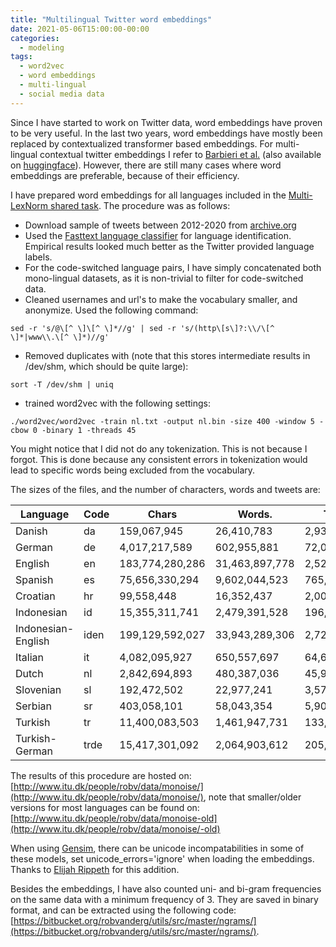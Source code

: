 ```yaml
---
title: "Multilingual Twitter word embeddings"
date: 2021-05-06T15:00:00-00:00
categories:
  - modeling
tags:
  - word2vec
  - word embeddings
  - multi-lingual
  - social media data
---
```


Since I have started to work on Twitter data, word embeddings have proven to be very useful. In the last two years, word embeddings have mostly been replaced by contextualized transformer based embeddings. For multi-lingual contextual twitter embeddings I refer to [Barbieri et al.](https://arxiv.org/pdf/2104.12250.pdf) (also available on [huggingface](https://huggingface.co/cardiffnlp/twitter-xlm-roberta-base)). However, there are still many cases where word embeddings are preferable, because of their efficiency.

I have prepared word embeddings for all languages included in the [Multi-LexNorm shared task](http://noisy-text.github.io/2021/multi-lexnorm.html). The procedure was as follows:

* Download sample of tweets between 2012-2020 from [archive.org](https://archive.org/details/twitterstream)
* Used the [Fasttext language classifier](https://fasttext.cc/docs/en/language-identification.html) for language identification. Empirical results looked much better as the Twitter provided language labels.
* For the code-switched language pairs, I have simply concatenated both mono-lingual datasets, as it is non-trivial to filter for code-switched data.
* Cleaned usernames and url's to make the vocabulary smaller, and anonymize. Used the following command:

```
sed -r 's/@\[^ \]\[^ \]*//g' | sed -r 's/(http\[s\]?:\\/\[^ \]*|www\\.\[^ \]*)//g'
```

* Removed duplicates with (note that this stores intermediate results in /dev/shm, which should be quite large):

```
sort -T /dev/shm | uniq
```

* trained word2vec with the following settings:

```
./word2vec/word2vec -train nl.txt -output nl.bin -size 400 -window 5 -cbow 0 -binary 1 -threads 45
```

You might notice that I did not do any tokenization. This is not because I forgot. This is done because any consistent errors in tokenization would lead to specific words being excluded from the vocabulary.

The sizes of the files, and the number of characters, words and tweets are:

| Language | Code | Chars | Words. | Tweets | Size |
| --- | --- | --- | --- | --- | --- |
| Danish | da  | 159,067,945 | 26,410,783 | 2,939,931 | 152M |
| German | de  | 4,017,217,589 | 602,955,881 | 72,054,802 | 3.8G |
| English | en  | 183,774,280,286 | 31,463,897,778 | 2,526,522,685 | 172G |
| Spanish | es  | 75,656,330,294 | 9,602,044,523 | 765,704,695 | 53G |
| Croatian | hr  | 99,558,448 | 16,352,437 | 2,007,553 | 95M |
| Indonesian | id  | 15,355,311,741 | 2,479,391,528 | 196,348,197 | 15G |
| Indonesian-English | iden | 199,129,592,027 | 33,943,289,306 | 2,722,870,882 | 186G |
| Italian | it  | 4,082,095,927 | 650,557,697 | 64,662,978 | 3.9G |
| Dutch | nl  | 2,842,694,893 | 480,387,036 | 45,942,710 | 2.7G |
| Slovenian | sl  | 192,472,502 | 22,977,241 | 3,577,682 | 184M |
| Serbian | sr  | 403,058,101 | 58,043,354 | 5,903,680 | 385M |
| Turkish | tr  | 11,400,083,503 | 1,461,947,731 | 133,557,943 | 11G |
| Turkish-German | trde | 15,417,301,092 | 2,064,903,612 | 205,612,745 | 15G |

The results of this procedure are hosted on: [http://www.itu.dk/people/robv/data/monoise/](http://www.itu.dk/people/robv/data/monoise/), note that smaller/older versions for most languages can be found on: [http://www.itu.dk/people/robv/data/monoise-old](http://www.itu.dk/people/robv/data/monoise/-old)

When using [Gensim](https://pypi.org/project/gensim/), there can be unicode incompatabilities in some of these models, set unicode_errors='ignore' when loading the embeddings. Thanks to [Elijah Rippeth](https://groups.google.com/g/multilexnorm/c/UTElCV6va4s) for this addition.

Besides the embeddings, I have also counted uni- and bi-gram frequencies on the same data with a minimum frequency of 3. They are saved in binary format, and can be extracted using the following code: [https://bitbucket.org/robvanderg/utils/src/master/ngrams/](https://bitbucket.org/robvanderg/utils/src/master/ngrams/).
